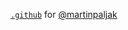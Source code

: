 [`.github`](https://docs.github.com/en/communities/setting-up-your-project-for-healthy-contributions/creating-a-default-community-health-file) for [@martinpaljak](https://github.com/martinpaljak)

